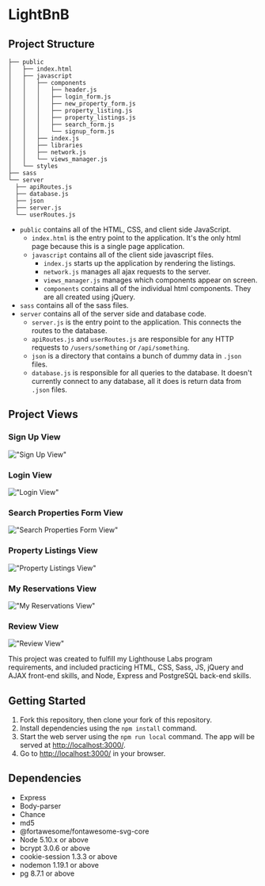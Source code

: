 # LightBnB

## Project Structure

```
├── public
│   ├── index.html
│   ├── javascript
│   │   ├── components 
│   │   │   ├── header.js
│   │   │   ├── login_form.js
│   │   │   ├── new_property_form.js
│   │   │   ├── property_listing.js
│   │   │   ├── property_listings.js
│   │   │   ├── search_form.js
│   │   │   └── signup_form.js
│   │   ├── index.js
│   │   ├── libraries
│   │   ├── network.js
│   │   └── views_manager.js
│   └── styles
├── sass
└── server
  ├── apiRoutes.js
  ├── database.js
  ├── json
  ├── server.js
  └── userRoutes.js
```

* `public` contains all of the HTML, CSS, and client side JavaScript. 
  * `index.html` is the entry point to the application. It's the only html page because this is a single page application.
  * `javascript` contains all of the client side javascript files.
    * `index.js` starts up the application by rendering the listings.
    * `network.js` manages all ajax requests to the server.
    * `views_manager.js` manages which components appear on screen.
    * `components` contains all of the individual html components. They are all created using jQuery.
* `sass` contains all of the sass files. 
* `server` contains all of the server side and database code.
  * `server.js` is the entry point to the application. This connects the routes to the database.
  * `apiRoutes.js` and `userRoutes.js` are responsible for any HTTP requests to `/users/something` or `/api/something`. 
  * `json` is a directory that contains a bunch of dummy data in `.json` files.
  * `database.js` is responsible for all queries to the database. It doesn't currently connect to any database, all it does is return data from `.json` files.

## Project Views

### Sign Up View
!["Sign Up View"](https://github.com/julezfitz/lightbnb/blob/main/LightBnB_WebApp-master/docs/Sign-up-view.png)

### Login View
!["Login View"](https://github.com/julezfitz/lightbnb/blob/main/LightBnB_WebApp-master/docs/Login-view.png)

### Search Properties Form View
!["Search Properties Form View"](https://github.com/julezfitz/lightbnb/blob/main/LightBnB_WebApp-master/docs/Search-form-view.png)

### Property Listings View
!["Property Listings View"](https://github.com/julezfitz/lightbnb/blob/main/LightBnB_WebApp-master/docs/Listings-search-view.png)

### My Reservations View
!["My Reservations View"](https://github.com/julezfitz/lightbnb/blob/main/LightBnB_WebApp-master/docs/My-reservations-view.png)

### Review View
!["Review View"](https://github.com/julezfitz/lightbnb/blob/main/LightBnB_WebApp-master/docs/Review-view.png)


  This project was created to fulfill my Lighthouse Labs program requirements, and included practicing HTML, CSS, Sass, JS, jQuery and AJAX front-end skills, and Node, Express and PostgreSQL back-end skills.

## Getting Started

1. Fork this repository, then clone your fork of this repository.
2. Install dependencies using the `npm install` command.
3. Start the web server using the `npm run local` command. The app will be served at <http://localhost:3000/>.
4. Go to <http://localhost:3000/> in your browser.

## Dependencies

- Express
- Body-parser
- Chance
- md5
- @fortawesome/fontawesome-svg-core
- Node 5.10.x or above
- bcrypt 3.0.6 or above
- cookie-session 1.3.3 or above
- nodemon 1.19.1 or above
- pg 8.7.1 or above
